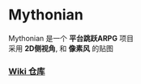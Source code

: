 # Mythonian

Mythonian 是一个 **平台跳跃ARPG** 项目  
采用 **2D侧视角**, 和 **像素风** 的贴图

### [Wiki 仓库](https://github.com/MythoniaTeam/Mythonian-Wiki)
